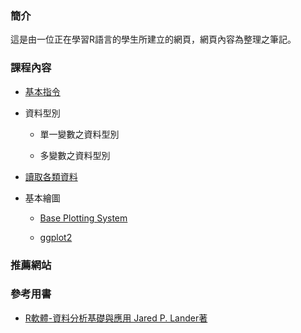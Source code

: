 ### **簡介**
這是由一位正在學習R語言的學生所建立的網頁，網頁內容為整理之筆記。


### **課程內容**
- [基本指令](https://hank830214.github.io/r_prg_web/basic)

- 資料型別

    - 單一變數之資料型別

    - 多變數之資料型別
  
- [讀取各類資料](https://hank830214.github.io/r_prg_web/read_data)

- 基本繪圖

    - [Base Plotting System](https://hank830214.github.io/r_prg_web/based_plotting)

    - [ggplot2](https://hank830214.github.io/r_prg_web/ggplot2)
    

### **推薦網站**


### **參考用書**

- [R軟體-資料分析基礎與應用 Jared P. Lander著](http://www.flag.com.tw/book/bookinfo.asp?bokno=F8736)
